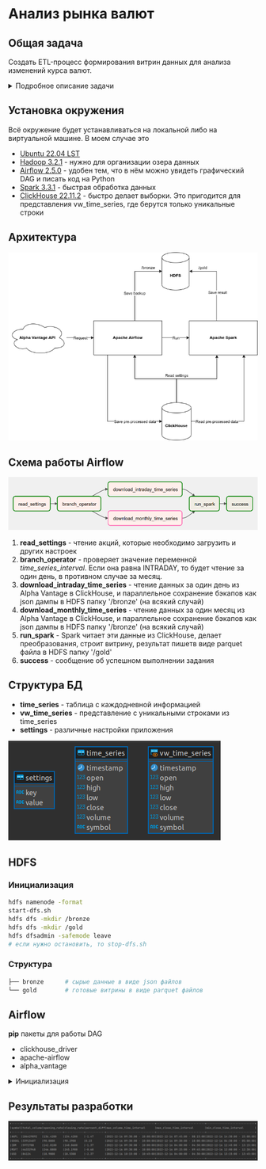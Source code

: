# Анализ рынка валют

## Общая задача
Создать ETL-процесс формирования витрин данных для анализа изменений курса валют.

<details>
  <summary>Подробное описание задачи</summary>

Разработать скрипты загрузки данных в 2-х режимах:
- Инициализирующий – загрузка полного слепка данных источника
- Инкрементальный – загрузка дельты данных за прошедшие сутки

Организовать правильную структуру хранения данных

- Сырой слой данных
- Промежуточный слой
- Слой витрин

В качестве результата работы программного продукта необходимо написать скрипт, который формирует витрину данных следующего содержания

- Название валюты
- Суммарный объем торгов за последние сутки
- Курс валюты на момент открытия торгов для данных суток
- Курс валюты на момент закрытия торгов для данных суток
- Разница(в %) курса с момента открытия до момента закрытия торгов для данных суток
- Минимальный временной интервал, на котором был зафиксирован самый крупный объем торгов для данных суток
- Минимальный временной интервал, на котором был зафиксирован максимальный курс для данных суток
- Минимальный временной интервал, на котором был зафиксирован минимальный курс торгов для данных суток

**Дополнение**:

В качестве основы витрины необходимо выбрать 5-10 различных валют или акций компаний.

**Источники**:

https://www.alphavantage.co/
</details>



## Установка окружения

Всё окружение будет устанавливаться на локальной либо на виртуальной машине. В моем случае это

- [Ubuntu 22.04 LST](https://ubuntu.com/tutorials/install-ubuntu-desktop#1-overview)
- [Hadoop 3.2.1](https://hadoop.apache.org/docs/stable/hadoop-project-dist/hadoop-common/SingleCluster.html#Pseudo-Distributed_Operation) - нужно для организации озера данных
- [Airflow 2.5.0](https://airflow.apache.org/docs/apache-airflow/stable/start.html) - удобен тем, что в нём можно увидеть графический DAG и писать код на Python
- [Spark 3.3.1](https://spark.apache.org/downloads.html) - быстрая обработка данных
- [ClickHouse 22.11.2](./docker/clickhouse) - быстро делает выборки. Это пригодится для представления vw_time_series, где берутся только уникальные строки


## Архитектура

![График1](images/diagram.drawio.png)

## Схема работы Airflow

![График1](images/dag.png)

1. **read_settings** - чтение акций, которые необходимо загрузить и других настроек
1. **branch_operator** - проверяет значение переменной *time_series_interval*. Если она равна INTRADAY, то будет чтение за один день, в противном случае за месяц.
1. **download_intraday_time_series** - чтение данных за один день из Alpha Vantage в ClickHouse, и параллельное сохранение бэкапов как json дампы в HDFS папку '/bronze' (на всякий случай)
1. **download_monthly_time_series** - чтение данных за один месяц из Alpha Vantage в ClickHouse, и параллельное сохранение бэкапов как json дампы в HDFS папку '/bronze' (на всякий случай)
1. **run_spark** - Spark читает эти данные из ClickHouse, делает преобразования, строит витрину, результат пишетв виде parquet файла в HDFS папку '/gold'
1. **success** - сообщение об успешном выполнении задания


## Структура БД
- **time_series** - таблица с каждодневной информацией
- **vw_time_series** - представление с уникальными строками из time_series
- **settings** - различные настройки приложения

![График1](images/er.png)


## HDFS

### Инициализация

```bash
hdfs namenode -format
start-dfs.sh
hdfs dfs -mkdir /bronze
hdfs dfs -mkdir /gold
hdfs dfsadmin -safemode leave  
# если нужно остановить, то stop-dfs.sh
```

### Структура

```bash
├── bronze      # сырые данные в виде json файлов
└── gold        # готовые витрины в виде parquet файлов
```


## Airflow

**pip** пакеты для работы DAG
- clickhouse_driver
- apache-airflow
- alpha_vantage

<details>
  <summary>Инициализация</summary>

```bash
# Airflow needs a home. `~/airflow` is the default, but you can put it
# somewhere else if you prefer (optional)
export AIRFLOW_HOME=~/airflow

# Install Airflow using the constraints file
AIRFLOW_VERSION=2.5.0
PYTHON_VERSION="$(python --version | cut -d " " -f 2 | cut -d "." -f 1-2)"
# For example: 3.7
CONSTRAINT_URL="https://raw.githubusercontent.com/apache/airflow/constraints-${AIRFLOW_VERSION}/constraints-${PYTHON_VERSION}.txt"
# For example: https://raw.githubusercontent.com/apache/airflow/constraints-2.5.0/constraints-3.7.txt
pip install "apache-airflow==${AIRFLOW_VERSION}" --constraint "${CONSTRAINT_URL}"

# set your key
export ALPHAVANTAGE_KEY=...

# The Standalone command will initialise the database, make a user,
# and start all components for you.
airflow standalone

# Visit localhost:8080 in the browser and use the admin account details
# shown on the terminal to login.
# Enable the example_bash_operator dag in the home page
```
</details>

## Результаты разработки

![График1](images/result.png)

